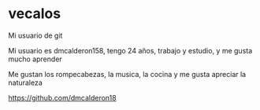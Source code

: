 # vecalos

Mi usuario de git

Mi usuario es dmcalderon158, tengo 24 años, trabajo y estudio, y me gusta mucho aprender

Me gustan los rompecabezas, la musica, la cocina y me gusta apreciar la naturaleza

https://github.com/dmcalderon18